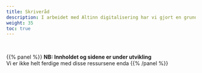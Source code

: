 ```yaml
---
title: Skriveråd
description: I arbeidet med Altinn digitalisering har vi gjort en grundig jobb med innhold og språk. Vi har ikke kopiert over innhold fra gammel løsning, men skrevet om alt og ryddet vekk kompliserte ord og uttrykk. Formålet med prinsippene for språk og kommunikasjon er å fortsette på denne stien. Hjelper du oss med å følge retningslinjene, får vi et ensrettet språk og form i løsningene våre. Og brukerne får en god opplevelse i dialogen med Altinn.  
weight: 35
toc: true
---
```

<br>

{{% panel %}}
**NB: Innholdet og sidene er under utvikling**<br>
Vi er ikke helt ferdige med disse ressursene enda
{{% /panel %}}
